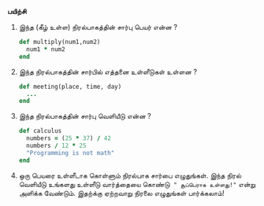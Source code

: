 
__பயிற்சி__


1) இந்த (கீழ் உள்ள) நிரல்பாகத்தின் சார்பு பெயர் என்ன ?
   ```ruby
   def multiply(num1,num2)
     num1 * num2
   end
   ```

2) இந்த நிரல்பாகத்தின் சார்பில் எத்தனை உள்ளீடுகள் உள்ளன ?
   ```ruby
   def meeting(place, time, day)
     ...
   end
   ```

3) இந்த நிரல்பாகத்தின் சார்பு வெளியீடு என்ன ?
   ```ruby
   def calculus
     numbers = (25 * 37) / 42
     numbers / 12 * 25
     "Programming is not math"
   end
   ```

4) ஒரு பெயரை உள்ளீடாக கொள்ளும் நிரல்பாக சார்பை எழுதுங்கள். இந்த நிரல் வெளியீடு உங்களது உள்ளீடு வார்த்தையை கொண்டு  `" சூப்பெராக உள்ளது!"` என்று அளிக்க வேண்டும். இதற்க்கு ஏற்றவாறு நிரலை எழுதுங்கள் பார்க்கலாம்!

